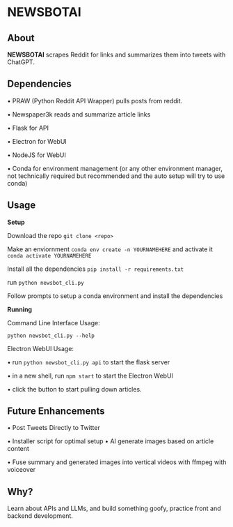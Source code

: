 # NEWSBOTAI
## About
**NEWSBOTAI** scrapes Reddit for links and summarizes them into tweets with ChatGPT. 
## Dependencies 
• PRAW (Python Reddit API Wrapper) pulls posts from reddit. 

• Newspaper3k reads and summarize article links

• Flask for API

• Electron for WebUI

• NodeJS for WebUI

• Conda for environment management (or any other environment manager, not technically required but recommended and the auto setup will try to use conda)

## Usage

**Setup**

Download the repo `git clone <repo>`

Make an enviornment `conda env create -n YOURNAMEHERE` and activate it `conda activate YOURNAMEHERE`

Install all the dependencies `pip install -r requirements.txt`

run `python newsbot_cli.py`

Follow prompts to setup a conda environment and install the dependencies

**Running**

Command Line Interface Usage:

`python newsbot_cli.py --help`

Electron WebUI Usage:

• run `python newsbot_cli.py api` to start the flask server

• in a new shell, run `npm start` to start the Electron WebUI

• click the button to start pulling down articles. 

## Future Enhancements
• Post Tweets Directly to Twitter

• Installer script for optimal setup
• AI generate images based on article content

• Fuse summary and generated images into vertical videos with ffmpeg with voiceover

## Why?
Learn about APIs and LLMs, and build something goofy, practice front and backend development.

